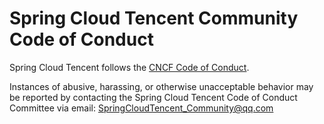 # Spring Cloud Tencent Community Code of Conduct

Spring Cloud Tencent follows the [CNCF Code of Conduct](https://github.com/cncf/foundation/blob/master/code-of-conduct.md).


Instances of abusive, harassing, or otherwise unacceptable behavior may be reported by contacting the Spring Cloud Tencent Code of Conduct Committee via email: SpringCloudTencent_Community@qq.com